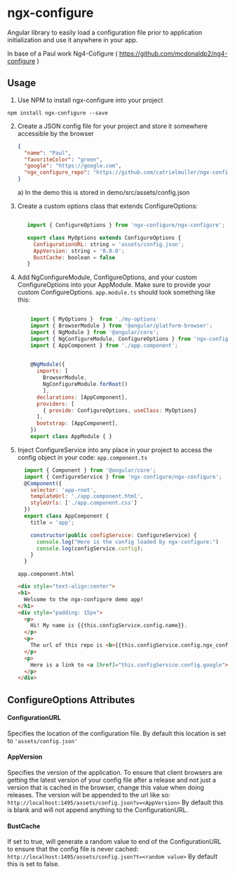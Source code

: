 # ngx-configure

Angular library to easily load a configuration file prior to application initialization and use it anywhere in your app.

In base of a Paul work Ng4-Cofigure ( https://github.com/mcdonaldp2/ng4-configure ) 

## Usage

1. Use NPM to install ngx-configure into your project

``` npm install ngx-configure --save ```

2. Create a JSON config file for your project and store it somewhere accessible by the browser 
    ```json
    {
      "name": "Paul",
      "favoriteColor": "green",
      "google": "https://google.com",
      "ngx_configure_repo": "https://github.com/catrielmuller/ngx-configure"
    }
    ```
    a) In the demo this is stored in demo/src/assets/config.json 
3. Create a custom options class that extends ConfigureOptions:

   ```javascript
   
      import { ConfigureOptions } from 'ngx-configure/ngx-configure';

      export class MyOptions extends ConfigureOptions {
        ConfigurationURL: string = 'assets/config.json';
        AppVersion: string = '0.0.0';
        BustCache: boolean = false
      }
   ```
4. Add NgConfigureModule, ConfigureOptions, and your custom ConfigureOptions into your AppModule. Make sure to provide your custom ConfigureOptions.  `app.module.ts` should look something like this:

    ```javascript
        
        import { MyOptions }  from './my-options'
        import { BrowserModule } from '@angular/platform-browser';
        import { NgModule } from '@angular/core';
        import { NgConfigureModule, ConfigureOptions } from 'ngx-configure/ngx-configure'
        import { AppComponent } from './app.component';

        
        @NgModule({
          imports: [
            BrowserModule, 
            NgConfigureModule.forRoot()
            ],
          declarations: [AppComponent],
          providers: [
            { provide: ConfigureOptions, useClass: MyOptions} 
          ],
          bootstrap: [AppComponent],
        })
        export class AppModule { }
    ```
5.  Inject ConfigureService into any place in your project to access the config object in your code:
    ``` app.component.ts ```
    ```javascript
      import { Component } from '@angular/core';
      import { ConfigureService } from 'ngx-configure/ngx-configure';
      @Component({
        selector: 'app-root',
        templateUrl: './app.component.html',
        styleUrls: ['./app.component.css']
      })
      export class AppComponent {
        title = 'app';

        constructor(public configService: ConfigureService) {
          console.log("Here is the config loaded by ngx-configure:")
          console.log(configService.config);
        }
      }

    ```
    ``` app.component.html ```
    ```html
    <div style="text-align:center">
    <h1>
      Welcome to the ngx-configure demo app!
    </h1>
    <div style="padding: 15px">
      <p> 
        Hi! My name is {{this.configService.config.name}}.
      </p>
      <p>
        The url of this repo is <b>{{this.configService.config.ngx_configure_repo}}</b>
      </p>
      <p>
        Here is a link to <a [href]="this.configService.config.google">Google</a>
      </p>
    </div>
    ```
    
## ConfigureOptions Attributes

#### ConfigurationURL
  Specifies the location of the configuration file.  By default this location is set to ```'assets/config.json'```
#### AppVersion
  Specifies the version of the application.  To ensure that client browsers are getting the latest version of your config file after a release and not just a version that is cached in the browser, change this value when doing releases. The version will be appended to the url like so: <br />
    ``` http://localhost:1495/assets/config.json?v=<AppVersion> ```
  By default this is blank and will not append anything to the ConfigurationURL.
#### BustCache
  If set to true, will generate a random value to end of the ConfigurationURL to ensure that the config file is never cached:
  ``` http://localhost:1495/assets/config.json?t=<random value> ```
  By default this is set to false.

  
